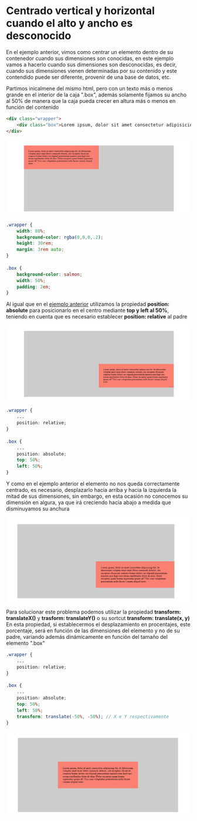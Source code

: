 # Centrado vertical y horizontal cuando el alto y ancho es desconocido

En el ejemplo anterior, vimos como centrar un elemento dentro de su contenedor cuando sus dimensiones son conocidas, en este ejemplo vamos a hacerlo cuando sus dimensiones son desconocidas, es decir, cuando sus dimensiones vienen determinadas por su contenido y este contendido puede ser diferente, provenir de una base de datos, etc.

Partimos inicalmene del mismo html, pero con un texto más o menos grande en el interior de la caja ".box", además solamente fijamos su ancho al 50% de manera que la caja pueda crecer en altura más o menos en función del contenido

```html
<div class="wrapper">
    <div class="box">Lorem ipsum, dolor sit amet consectetur adipisicing elit. At laboriosam voluptas amet enim libero commodi deleniti, iste excepturi obcaecati corporis beatae dolore est eligendi praesentium maiores non fugit iure rerum repellendus dolor ab alias. Dolor excepturi quam beatae aspernatur ipsum ab? Nisi cum voluptatem praesentium nulla facere veniam aliquid iusto.</div>
</div>
```

![01-state](./doc/img/01-state.png)

```scss
.wrapper {
    width: 80%;
    background-color: rgba(0,0,0,.2);
    height: 30rem;
    margin: 3rem auto;
}

.box {
    background-color: salmon;
    width: 50%;
    padding: 2em;
}
```

Al igual que en el [ejemplo anterior](../0706-EJ/) utilizamos la propiedad **position: absolute** para posicionarlo en el centro mediante **top y left al 50%**, teniendo en cuenta que es necesario establecer **position: relative** al padre

![02-state](./doc/img/02-state.png)

```scss
.wrapper {
    ...
    position: relative;
}

.box {
    ...
    position: absolute;
    top: 50%;
    left: 50%;
}
```

Y como en el ejemplo anterior el elemento no nos queda correctamente centrado, es necesario, desplazarlo hacia arriba y hacia la izquierda la mitad de sus dimensiones, sin embargo, en esta ocasión no conocemos su dimensión en algura, ya que irá creciendo hacia abajo a medida que disminuyamos su anchura

![03-state](./doc/img/03-state.gif)

Para solucionar este problema podemos utilizar la propiedad **transform: translateX()** y **trasform: translateY()** o su sortcut **transform: translate(x, y)**
En esta propiedad, si establecermos el desplazamiento en procentajes, este porcentaje, será en función de las dimensiones del elemento y no de su padre, variando además dinámicamente en función del tamaño del elemento ".box"

```scss
.wrapper {
    ...
    position: relative;
}

.box {
    ...
    position: absolute;
    top: 50%;
    left: 50%;
    transform: translate(-50%, -50%); // X e Y respectivamente
}
```

![04-state](./doc/img/04-state.gif)
